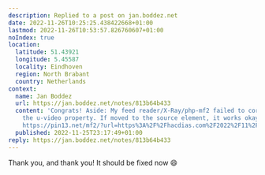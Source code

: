```yaml
---
description: Replied to a post on jan.boddez.net
date: 2022-11-26T10:25:25.438422668+01:00
lastmod: 2022-11-26T10:53:57.826760607+01:00
noIndex: true
location:
  latitude: 51.43921
  longitude: 5.45587
  locality: Eindhoven
  region: North Brabant
  country: Netherlands
context:
  name: Jan Boddez
  url: https://jan.boddez.net/notes/813b64b433
  content: 'Congrats! Aside: My feed reader/X-Ray/php-mf2 failed to correctly parse
    the u-video property. If moved to the source element, it works okay. (See also:
    https://pin13.net/mf2/?url=https%3A%2F%2Fhacdias.com%2F2022%2F11%2F25%2Fmsc-graduation-ceremony.)'
  published: 2022-11-25T23:17:49+01:00
reply: https://jan.boddez.net/notes/813b64b433
---
```


Thank you, and thank you! It should be fixed now 😄
